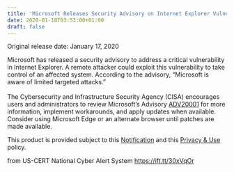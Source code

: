 ```yaml
---
title: 'Microsoft Releases Security Advisory on Internet Explorer Vulnerability'
date: 2020-01-18T03:53:00+01:00
draft: false
---
```


Original release date: January 17, 2020  

Microsoft has released a security advisory to address a critical vulnerability in Internet Explorer. A remote attacker could exploit this vulnerability to take control of an affected system. According to the advisory, “Microsoft is aware of limited targeted attacks.”   
   
The Cybersecurity and Infrastructure Security Agency (CISA) encourages users and administrators to review Microsoft’s Advisory [ADV20001](https://portal.msrc.microsoft.com/en-US/security-guidance/advisory/ADV200001) for more information, implement workarounds, and apply updates when available. Consider using Microsoft Edge or an alternate browser until patches are made available. 

This product is provided subject to this [Notification](https://www.us-cert.gov/privacy/notification) and this [Privacy & Use](https://www.dhs.gov/privacy-policy) policy.

  
  
from US-CERT National Cyber Alert System https://ift.tt/30xVqOr
